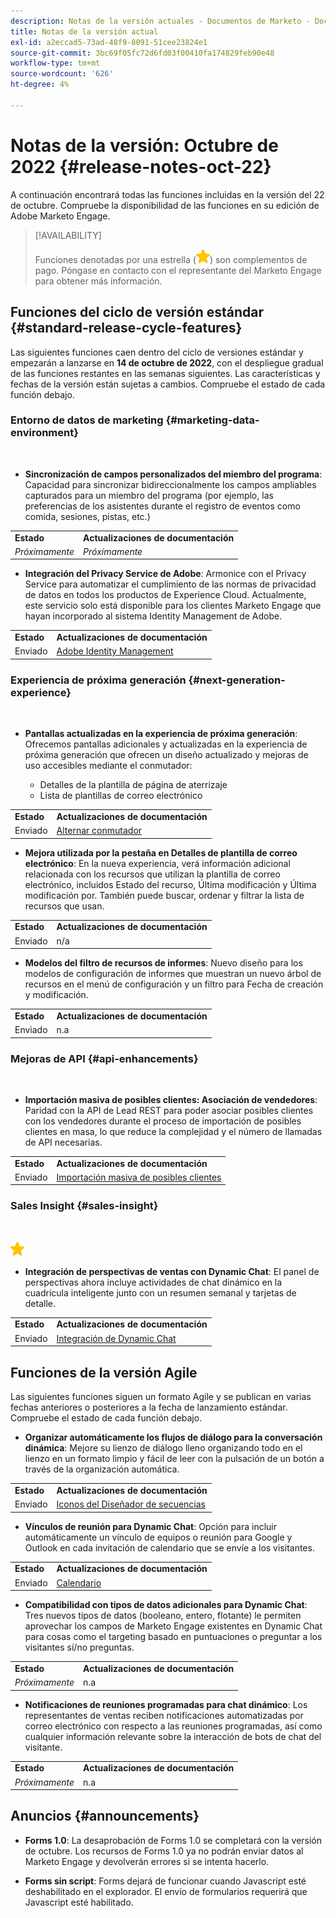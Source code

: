 ```yaml
---
description: Notas de la versión actuales - Documentos de Marketo - Documentación del producto
title: Notas de la versión actual
exl-id: a2eccad5-73ad-48f9-8091-51cee23824e1
source-git-commit: 3bc69f05fc72d6fd03f00410fa174829feb90e48
workflow-type: tm+mt
source-wordcount: '626'
ht-degree: 4%

---
```


# Notas de la versión: Octubre de 2022 {#release-notes-oct-22}

A continuación encontrará todas las funciones incluidas en la versión del 22 de octubre. Compruebe la disponibilidad de las funciones en su edición de Adobe Marketo Engage.

>[!AVAILABILITY]
>
>Funciones denotadas por una estrella (![star](assets/yellow-star.png)) son complementos de pago. Póngase en contacto con el representante del Marketo Engage para obtener más información.

## Funciones del ciclo de versión estándar {#standard-release-cycle-features}

Las siguientes funciones caen dentro del ciclo de versiones estándar y empezarán a lanzarse en **14 de octubre de 2022**, con el despliegue gradual de las funciones restantes en las semanas siguientes. Las características y fechas de la versión están sujetas a cambios. Compruebe el estado de cada función debajo.

### Entorno de datos de marketing {#marketing-data-environment}

</br>

* **Sincronización de campos personalizados del miembro del programa**: Capacidad para sincronizar bidireccionalmente los campos ampliables capturados para un miembro del programa (por ejemplo, las preferencias de los asistentes durante el registro de eventos como comida, sesiones, pistas, etc.)

<table> 
  <tr> 
   <td><b>Estado</b></td>
   <td><b>Actualizaciones de documentación</b></td>
  </tr>
  <tr> 
   <td><i>Próximamente</i></td>
   <td><i>Próximamente</i></td>
  </tr>
  </tbody>
</table>

* **Integración del Privacy Service de Adobe**: Armonice con el Privacy Service para automatizar el cumplimiento de las normas de privacidad de datos en todos los productos de Experience Cloud. Actualmente, este servicio solo está disponible para los clientes Marketo Engage que hayan incorporado al sistema Identity Management de Adobe.

<table> 
  <tr> 
   <td><b>Estado</b></td>
   <td><b>Actualizaciones de documentación</b></td>
  </tr>
  <tr> 
   <td>Enviado</td>
   <td><a href="/help/marketo/product-docs/administration/marketo-with-adobe-identity/adobe-identity-management-overview.md">Adobe Identity Management</a></td>
  </tr>
  </tbody>
</table>

### Experiencia de próxima generación {#next-generation-experience}

</br>

* **Pantallas actualizadas en la experiencia de próxima generación**: Ofrecemos pantallas adicionales y actualizadas en la experiencia de próxima generación que ofrecen un diseño actualizado y mejoras de uso accesibles mediante el conmutador:

   * Detalles de la plantilla de página de aterrizaje
   * Lista de plantillas de correo electrónico

<table> 
  <tr> 
   <td><b>Estado</b></td>
   <td><b>Actualizaciones de documentación</b></td>
  </tr>
  <tr> 
   <td>Enviado</td>
   <td><a href="/help/marketo/product-docs/marketo-engage-next-generation-experience/toggle-switch.md">Alternar conmutador</a></td>
  </tr>
  </tbody>
</table>

* **Mejora utilizada por la pestaña en Detalles de plantilla de correo electrónico**: En la nueva experiencia, verá información adicional relacionada con los recursos que utilizan la plantilla de correo electrónico, incluidos Estado del recurso, Última modificación y Última modificación por. También puede buscar, ordenar y filtrar la lista de recursos que usan.

<table> 
  <tr> 
   <td><b>Estado</b></td>
   <td><b>Actualizaciones de documentación</b></td>
  </tr>
  <tr> 
   <td>Enviado</td>
   <td>n/a</td>
  </tr>
  </tbody>
</table>

* **Modelos del filtro de recursos de informes**: Nuevo diseño para los modelos de configuración de informes que muestran un nuevo árbol de recursos en el menú de configuración y un filtro para Fecha de creación y modificación.

<table> 
  <tr> 
   <td><b>Estado</b></td>
   <td><b>Actualizaciones de documentación</b></td>
  </tr>
  <tr> 
   <td>Enviado</td>
   <td>n.a</td>
  </tr>
  </tbody>
</table>

### Mejoras de API {#api-enhancements}

</br>

* **Importación masiva de posibles clientes: Asociación de vendedores**: Paridad con la API de Lead REST para poder asociar posibles clientes con los vendedores durante el proceso de importación de posibles clientes en masa, lo que reduce la complejidad y el número de llamadas de API necesarias.

<table> 
  <tr> 
   <td><b>Estado</b></td>
   <td><b>Actualizaciones de documentación</b></td>
  </tr>
  <tr> 
   <td>Enviado</td>
   <td><a href="https://developers.marketo.com/rest-api/bulk-import/bulk-lead-import/">Importación masiva de posibles clientes</a></td>
  </tr>
  </tbody>
</table>

### Sales Insight {#sales-insight}

</br>

![(estrella)](assets/yellow-star.png)

* **Integración de perspectivas de ventas con Dynamic Chat**: El panel de perspectivas ahora incluye actividades de chat dinámico en la cuadrícula inteligente junto con un resumen semanal y tarjetas de detalle.

<table> 
  <tr> 
   <td><b>Estado</b></td>
   <td><b>Actualizaciones de documentación</b></td>
  </tr>
  <tr> 
   <td>Enviado</td>
   <td><a href="/help/marketo/product-docs/marketo-sales-insight/msi-for-salesforce/features/dynamic-chat-integration.md">Integración de Dynamic Chat</a></td>
  </tr>
  </tbody>
</table>

## Funciones de la versión Agile

Las siguientes funciones siguen un formato Agile y se publican en varias fechas anteriores o posteriores a la fecha de lanzamiento estándar. Compruebe el estado de cada función debajo.

* **Organizar automáticamente los flujos de diálogo para la conversación dinámica**: Mejore su lienzo de diálogo lleno organizando todo en el lienzo en un formato limpio y fácil de leer con la pulsación de un botón a través de la organización automática.

<table> 
  <tr> 
   <td><b>Estado</b></td>
   <td><b>Actualizaciones de documentación</b></td>
  </tr>
  <tr> 
   <td>Enviado</td>
   <td><a href="/help/marketo/product-docs/demand-generation/dynamic-chat/dialogues/stream-designer.md#stream-designer-icons">Iconos del Diseñador de secuencias</a></td>
  </tr>
  </tbody>
</table>

* **Vínculos de reunión para Dynamic Chat**: Opción para incluir automáticamente un vínculo de equipos o reunión para Google y Outlook en cada invitación de calendario que se envíe a los visitantes.

<table> 
  <tr> 
   <td><b>Estado</b></td>
   <td><b>Actualizaciones de documentación</b></td>
  </tr>
  <tr> 
   <td>Enviado</td>
   <td><a href="/help/marketo/product-docs/demand-generation/dynamic-chat/appointment-scheduling/calendar.md">Calendario</a></td>
  </tr>
  </tbody>
</table>

* **Compatibilidad con tipos de datos adicionales para Dynamic Chat**: Tres nuevos tipos de datos (booleano, entero, flotante) le permiten aprovechar los campos de Marketo Engage existentes en Dynamic Chat para cosas como el targeting basado en puntuaciones o preguntar a los visitantes sí/no preguntas.

<table> 
  <tr> 
   <td><b>Estado</b></td>
   <td><b>Actualizaciones de documentación</b></td>
  </tr>
  <tr> 
   <td><i>Próximamente</i></td>
   <td>n.a</td>
  </tr>
  </tbody>
</table>

* **Notificaciones de reuniones programadas para chat dinámico**: Los representantes de ventas reciben notificaciones automatizadas por correo electrónico con respecto a las reuniones programadas, así como cualquier información relevante sobre la interacción de bots de chat del visitante.

<table> 
  <tr> 
   <td><b>Estado</b></td>
   <td><b>Actualizaciones de documentación</b></td>
  </tr>
  <tr> 
   <td><i>Próximamente</i></td>
   <td>n.a</td>
  </tr>
  </tbody>
</table>

## Anuncios {#announcements}

* **Forms 1.0**: La desaprobación de Forms 1.0 se completará con la versión de octubre. Los recursos de Forms 1.0 ya no podrán enviar datos al Marketo Engage y devolverán errores si se intenta hacerlo.

* **Forms sin script**: Forms dejará de funcionar cuando Javascript esté deshabilitado en el explorador. El envío de formularios requerirá que Javascript esté habilitado.
